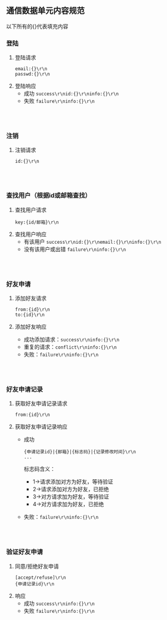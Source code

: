 ## 通信数据单元内容规范
以下所有的{}代表填充内容

### 登陆
1. 登陆请求
    ```
    email:{}\r\n
    passwd:{}\r\n
    ```
2. 登陆响应
    * 成功  `success\r\nid:{}\r\ninfo:{}\r\n` 
    * 失败  `failure\r\ninfo:{}\r\n`

<br><br>

### 注销
1. 注销请求
	```
	id:{}\r\n	
	```

<br><br>

### 查找用户（根据id或邮箱查找）
1. 查找用户请求
    ```
    key:{id/邮箱}\r\n
    ```
2. 查找用户响应
    * 有该用户 `success\r\nid:{}\r\nemail:{}\r\ninfo:{}\r\n` 
    * 没有该用户或出错 `failure\r\ninfo:{}\r\n`

<br><br>

### 好友申请
1. 添加好友请求
    ```
    from:{id}\r\n
    to:{id}\r\n
    ```

2. 添加好友响应
    * 成功添加请求：`success\r\ninfo:{}\r\n`
    * 重复的请求：`conflict\r\ninfo:{}\r\n`
    * 失败：`failure\r\ninfo:{}\r\n`

<br><br>

### 好友申请记录
1. 获取好友申请记录请求
    ```
    from:{id}\r\n
    ```

2. 获取好友申请记录响应
    * 成功
        ```
        {申请记录id}|{邮箱}|{标志码}|{记录修改时间}\r\n
        ...
        ```
        标志码含义：
        * 1->请求添加对方为好友，等待验证
        * 2->请求添加对方为好友，已拒绝
        * 3->对方请求加为好友，等待验证
        * 4->对方请求加为好友，已拒绝

    * 失败：`failure\r\ninfo:{}\r\n`

<br><br>

### 验证好友申请
1. 同意/拒绝好友申请
    ```
    [accept/refuse]\r\n
    {申请记录id}\r\n
    ```
2. 响应
    * 成功 `success\r\ninfo:{}\r\n`
    * 失败 `failure\r\ninfo:{}\r\n`

<br><br>
